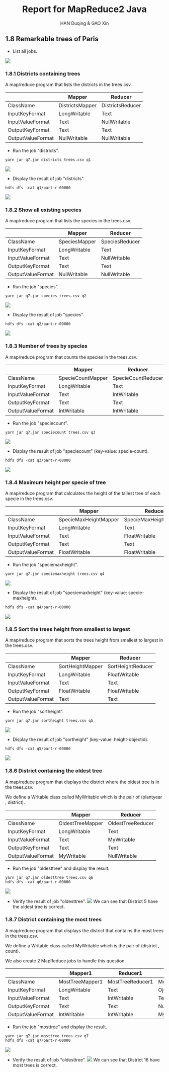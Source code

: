 # <center>Report for MapReduce2 Java</center>
<center>HAN Duqing & GAO Xin</center>

## 1.8 Remarkable trees of Paris
- List all jobs.

![](https://www.showdoc.com.cn/server/api/attachment/visitfile/sign/5f16e09277649a6d741bd4aebe34cf74?showdoc=.jpg)
### 1.8.1 Districts containing trees
A map/reduce program that lists the districts in the trees.csv.

| |  Mapper  | Reducer  |
|-|-|-|
|   ClassName  | DistrictsMapper  | DistrictsReducer |
|  InputKeyFormat   | LongWritable  | Text |
|  InputValueFormat   | Text  | NullWritable |
|  OutputKeyFormat   | Text  | Text |
|  OutputValueFormat   | NullWritable  | NullWritable |

- Run the job "districts".
```
yarn jar q7.jar districts trees.csv q1
```
![](https://www.showdoc.com.cn/server/api/attachment/visitfile/sign/3765cd0501741a8c6154d2a46fe2c0f4?showdoc=.jpg)

- Display the result of job "districts".
```
hdfs dfs -cat q1/part-r-00000
```
![](https://www.showdoc.com.cn/server/api/attachment/visitfile/sign/acf1c778fbd30a80d8f40e43d47b7a1f?showdoc=.jpg)

### 1.8.2 Show all existing species
A map/reduce program that lists the species in the trees.csv.

| |  Mapper  | Reducer  |
|-|-|-|
|   ClassName  | SpeciesMapper  | SpeciesReducer |
|  InputKeyFormat   | LongWritable  | Text |
|  InputValueFormat   | Text  | NullWritable |
|  OutputKeyFormat   | Text  | Text |
|  OutputValueFormat   | NullWritable  | NullWritable |

- Run the job "species".
```
yarn jar q7.jar species trees.csv q2
```
![](https://www.showdoc.com.cn/server/api/attachment/visitfile/sign/e4becae3ac758f310c37334e082a7130?showdoc=.jpg)

- Display the result of job "species".
```
hdfs dfs -cat q2/part-r-00000
```
![](https://www.showdoc.com.cn/server/api/attachment/visitfile/sign/3d6aa77fe77a15a0ed645b25f40d5444?showdoc=.jpg)

### 1.8.3 Number of trees by species
A map/reduce program that counts the species in the trees.csv.

| |  Mapper  | Reducer  |
|-|-|-|
|   ClassName  | SpecieCountMapper  | SpecieCountReducer |
|  InputKeyFormat   | LongWritable  | Text |
|  InputValueFormat   | Text  | IntWritable |
|  OutputKeyFormat   | Text  | Text |
|  OutputValueFormat   | IntWritable  | IntWritable |

- Run the job "speciecount".
```
yarn jar q7.jar speciecount trees.csv q3
```
![](https://www.showdoc.com.cn/server/api/attachment/visitfile/sign/f279c29a230781348c2d0249e1f8db95?showdoc=.jpg)

- Display the result of job "speciecount" (key-value: specie-count).
```
hdfs dfs -cat q3/part-r-00000
```
![](https://www.showdoc.com.cn/server/api/attachment/visitfile/sign/76671962b8e3e5b9ec2c195f97f7bae7?showdoc=.jpg)

### 1.8.4 Maximum height per specie of tree
A map/reduce program that calculates the height of the tallest tree of each specie in the trees.csv.

| |  Mapper  | Reducer  |
|-|-|-|
|   ClassName  | SpecieMaxHeightMapper  | SpecieMaxHeightReducer |
|  InputKeyFormat   | LongWritable  | Text |
|  InputValueFormat   | Text  | FloatWritable |
|  OutputKeyFormat   | Text  | Text |
|  OutputValueFormat   | FloatWritable  | FloatWritable |

- Run the job "speciemaxheight".
```
yarn jar q7.jar speciemaxheight trees.csv q4
```
![](https://www.showdoc.com.cn/server/api/attachment/visitfile/sign/9ca9181f736b4f7d5a06f2d04e7da3f3?showdoc=.jpg)

- Display the result of job "speciemaxheight" (key-value: specie-maxheight).
```
hdfs dfs -cat q4/part-r-00000
```
![](https://www.showdoc.com.cn/server/api/attachment/visitfile/sign/6da604a4974586a8239b4c400a084449?showdoc=.jpg)

### 1.8.5 Sort the trees height from smallest to largest
A map/reduce program that sorts the trees height from smallest to largest in the trees.csv.

| |  Mapper  | Reducer  |
|-|-|-|
|   ClassName  | SortHeightMapper  | SortHeightReducer |
|  InputKeyFormat   | LongWritable  | FloatWritable |
|  InputValueFormat   | Text  | Text |
|  OutputKeyFormat   | FloatWritable  | FloatWritable |
|  OutputValueFormat   | Text  | Text |

- Run the job "sortheight".
```
yarn jar q7.jar sortheight trees.csv q5
```
![](https://www.showdoc.com.cn/server/api/attachment/visitfile/sign/78d97460dbee482825863b44353d3470?showdoc=.jpg)

- Display the result of job "sortheight" (key-value: height-objectid).
```
hdfs dfs -cat q5/part-r-00000
```
![](https://www.showdoc.com.cn/server/api/attachment/visitfile/sign/62bd40310da683585996b439e82e4eb0?showdoc=.jpg)

### 1.8.6 District containing the oldest tree
A map/reduce program that displays the district where the oldest tree is in the trees.csv.

We define a Writable class called MyWritable which is the pair of (plantyear , district).

| |  Mapper  | Reducer  |
|-|-|-|
|   ClassName  | OldestTreeMapper  |  OldestTreeReducer |
|  InputKeyFormat   | LongWritable  | Text |
|  InputValueFormat   | Text  | MyWritable |
|  OutputKeyFormat   | Text  | Text |
|  OutputValueFormat   | MyWritable  | NullWritable |

- Run the job "oldesttree" and display the result.
```
yarn jar q7.jar oldesttree trees.csv q6
hdfs dfs -cat q6/part-r-00000
```
![](https://www.showdoc.com.cn/server/api/attachment/visitfile/sign/e2adbd340ca8c62505df262a093c7996?showdoc=.jpg)

- Verify the result of job "oldesttree".
![](https://www.showdoc.com.cn/server/api/attachment/visitfile/sign/ce073cb0ac87c20d4377a5f2310eb1f7?showdoc=.jpg)
We can see that District 5 have the oldest tree is correct.

### 1.8.7 District containing the most trees
A map/reduce program that displays the district that contains the most trees in the trees.csv.

We define a Writable class called MyWritable which is the pair of (district , count).

We also create 2 MapReduce jobs to handle this question.

| |  Mapper1  | Reducer1  |  Mapper2  | Reducer2  |
|-|-|-|-|-|
|   ClassName  | MostTreeMapper1  |  MostTreeReducer1 |MostTreeMapper2  |  MostTreeReducer2 |
|  InputKeyFormat   | LongWritable  | Text | Oject  |  NullWritable |
|  InputValueFormat   | Text  | IntWritable |Text  |  MyWritable |
|  OutputKeyFormat   | Text  | Text |NullWritable  |  Text |
|  OutputValueFormat   | IntWritable  | IntWritable |MyWritable | NullWritable |

- Run the job "mosttree" and display the result.
```
yarn jar q7.jar mosttree trees.csv q7
hdfs dfs -cat q7/part-r-00000
```
![](https://www.showdoc.com.cn/server/api/attachment/visitfile/sign/d0b7441713f742b072b64bfc7ebab86b?showdoc=.jpg)

- Verify the result of job "oldesttree".
![](https://www.showdoc.com.cn/server/api/attachment/visitfile/sign/e36856952969b42b669408d232e0cc1f?showdoc=.jpg)
We can see that District 16 have most trees is correct.